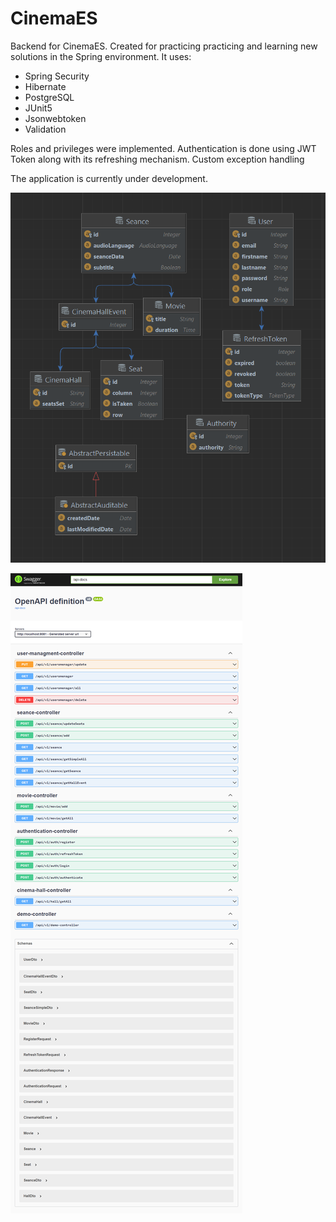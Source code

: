 # CinemaES
Backend for CinemaES.
Created for practicing practicing and learning new solutions in the Spring environment.
It uses:
- Spring Security 
- Hibernate 
- PostgreSQL  
- JUnit5
- Jsonwebtoken
- Validation

Roles and privileges were implemented.
Authentication is done using JWT Token along with its refreshing mechanism.
Custom exception handling

The application is currently under development. 

![Alt Text](https://github.com/mariusz0674/cinemaES_BackEnd/blob/master/Hibernate.bmp)

![Alt Text](https://github.com/mariusz0674/cinemaES_BackEnd/blob/master/screencapture-localhost-8081-docs-swagger-ui-index-html-2023-04-03-20_47_50.png)

